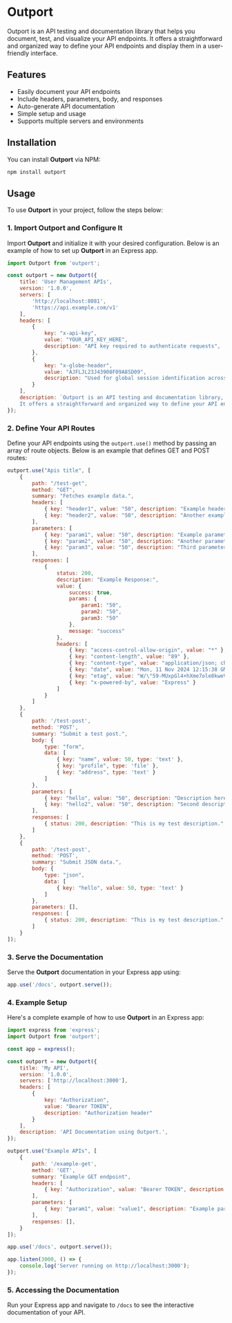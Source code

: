 # Outport

Outport is an API testing and documentation library that helps you document, test, and visualize your API endpoints. It offers a straightforward and organized way to define your API endpoints and display them in a user-friendly interface.

## Features

- Easily document your API endpoints
- Include headers, parameters, body, and responses
- Auto-generate API documentation
- Simple setup and usage
- Supports multiple servers and environments

## Installation

You can install **Outport** via NPM:

```bash
npm install outport
```

## Usage

To use **Outport** in your project, follow the steps below:

### 1. Import Outport and Configure It

Import **Outport** and initialize it with your desired configuration. Below is an example of how to set up **Outport** in an Express app.

```javascript
import Outport from 'outport';

const outport = new Outport({
    title: 'User Management APIs',
    version: '1.0.0',
    servers: [
        'http://localhost:8081',
        'https://api.example.com/v1'
    ],
    headers: [
        {
            key: "x-api-key",
            value: "YOUR_API_KEY_HERE",
            description: "API key required to authenticate requests",
        },
        {
            key: "x-globe-header",
            value: "AJFLJL23J43908F09A8SD09",
            description: "Used for global session identification across requests",
        }
    ],
    description: `Outport is an API testing and documentation library, that helps you document, test, and visualize your API endpoints.
    It offers a straightforward and organized way to define your API endpoints and display them in a user-friendly interface.`,
});
```

### 2. Define Your API Routes

Define your API endpoints using the `outport.use()` method by passing an array of route objects. Below is an example that defines GET and POST routes:

```javascript
outport.use("Apis title", [
    {
        path: "/test-get",
        method: "GET",
        summary: "Fetches example data.",
        headers: [
            { key: "header1", value: "50", description: "Example header" },
            { key: "header2", value: "50", description: "Another example header" }
        ],
        parameters: [
            { key: "param1", value: "50", description: "Example parameter", required: false },
            { key: "param2", value: "50", description: "Another parameter", required: false },
            { key: "param3", value: "50", description: "Third parameter", required: false }
        ],
        responses: [
            {
                status: 200,
                description: "Example Response:",
                value: {
                    success: true,
                    params: {
                        param1: "50",
                        param2: "50",
                        param3: "50"
                    },
                    message: "success"
                },
                headers: [
                    { key: "access-control-allow-origin", value: "*" },
                    { key: "content-length", value: "89" },
                    { key: "content-type", value: "application/json; charset=utf-8" },
                    { key: "date", value: "Mon, 11 Nov 2024 12:15:38 GMT" },
                    { key: "etag", value: "W/\"59-MUxpGl4+hXme7ole0kweVCoQ93Y\"" },
                    { key: "x-powered-by", value: "Express" }
                ]
            }
        ]
    },
    {
        path: '/test-post',
        method: 'POST',
        summary: "Submit a test post.",
        body: {
            type: "form",
            data: [
                { key: "name", value: 50, type: 'text' },
                { key: "profile", type: 'file' },
                { key: "address", type: 'text' }
            ]
        },
        parameters: [
            { key: "hello", value: "50", description: "Description here", required: false },
            { key: "hello2", value: "50", description: "Second description", required: false }
        ],
        responses: [
            { status: 200, description: "This is my test description." }
        ]
    },
    {
        path: '/test-post',
        method: 'POST',
        summary: "Submit JSON data.",
        body: {
            type: "json",
            data: [
                { key: "hello", value: 50, type: 'text' }
            ]
        },
        parameters: [],
        responses: [
            { status: 200, description: "This is my test description." }
        ]
    }
]);
```

### 3. Serve the Documentation

Serve the **Outport** documentation in your Express app using:

```javascript
app.use('/docs', outport.serve());
```

### 4. Example Setup

Here's a complete example of how to use **Outport** in an Express app:

```javascript
import express from 'express';
import Outport from 'outport';

const app = express();

const outport = new Outport({
    title: 'My API',
    version: '1.0.0',
    servers: ['http://localhost:3000'],
    headers: [
        {
            key: "Authorization",
            value: "Bearer TOKEN",
            description: "Authorization header"
        }
    ],
    description: 'API Documentation using Outport.',
});

outport.use("Example APIs", [
    {
        path: '/example-get',
        method: 'GET',
        summary: "Example GET endpoint",
        headers: [
            { key: "Authorization", value: "Bearer TOKEN", description: "Authorization token" }
        ],
        parameters: [
            { key: "param1", value: "value1", description: "Example parameter" }
        ],
        responses: [],
    }
]);

app.use('/docs', outport.serve());

app.listen(3000, () => {
    console.log('Server running on http://localhost:3000');
});
```

### 5. Accessing the Documentation

Run your Express app and navigate to `/docs` to see the interactive documentation of your API.
